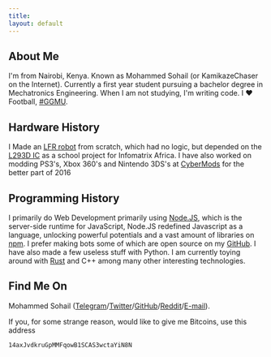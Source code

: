 ```yaml
---
title: 
layout: default
---
```

## About Me

I'm from Nairobi, Kenya. Known as Mohammed Sohail (or KamikazeChaser on the Internet). Currently a first year student pursuing a bachelor degree in Mechatronics Engineering. When I am not studying, I'm writing code. I ❤️ Football, [#GGMU](http://www.manutd.com/).

## Hardware History

I Made an [LFR robot](https://goo.gl/CU73WD) from scratch, which had no logic, but depended on the [L293D IC](http://www.ti.com/lit/ds/symlink/l293.pdf) as a school project for Infomatrix Africa. I have also worked on modding PS3's, Xbox 360's and Nintendo 3DS's at [CyberMods](https://cybermods.co.ke) for the better part of 2016

## Programming History

I primarily do Web Development primarily using [Node.JS](https://nodejs.org/en/), which is the server-side runtime for JavaScript, Node.JS redefined Javascript as a language, unlocking powerful potentials and a vast amount of libraries on [npm](https://www.npmjs.com). I prefer making bots some of which are open source on my [GitHub](https://github.com/kamikazechaser). I have also made a few useless stuff with Python. I am currently toying around with [Rust](https://www.rust-lang.org) and C++ among many other interesting technologies.

## Find Me On

Mohammed Sohail ([Telegram](https://telegram.me/kamikazechaser)/[Twitter](http://twitter.com/sohailsameja)/[GitHub](https://github.com/kamikazechaser)/[Reddit](https://reddit.com/u/kamikazechaser)/[E-mail](mailto:sohailsameja@gmail.com)).

If you, for some strange reason, would like to give me Bitcoins, use this address

```
14axJvdkruGpMMFqowB1SCAS3wctaYiN8N

```